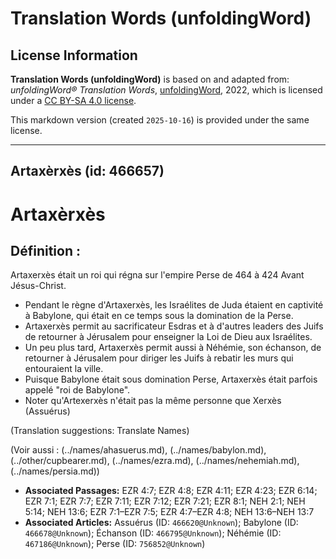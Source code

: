 # Translation Words (unfoldingWord)

## License Information

**Translation Words (unfoldingWord)** is based on and adapted from: _unfoldingWord® Translation Words_, [unfoldingWord](https://unfoldingword.org/utw), 2022, which is licensed under a [CC BY-SA 4.0 license](https://creativecommons.org/licenses/by-sa/4.0/legalcode.en).

This markdown version (created `2025-10-16`) is provided under the same license.



--------------------------------

## Artaxèrxès (id: 466657)

Artaxèrxès
==========

Définition :
------------

Artaxerxès était un roi qui régna sur l'empire Perse de 464 à 424 Avant Jésus\-Christ.

* Pendant le règne d'Artaxerxès, les Israélites de Juda étaient en captivité à Babylone, qui était en ce temps sous la domination de la Perse.
* Artaxerxès permit au sacrificateur Esdras et à d'autres leaders des Juifs de retourner à Jérusalem pour enseigner la Loi de Dieu aux Israélites.
* Un peu plus tard, Artaxerxès permit aussi à Néhémie, son échanson, de retourner à Jérusalem pour diriger les Juifs à rebatir les murs qui entouraient la ville.
* Puisque Babylone était sous domination Perse, Artaxerxès était parfois appelé "roi de Babylone".
* Noter qu'Artexerxès n'était pas la même personne que Xerxès (Assuérus)

(Translation suggestions: Translate Names)

(Voir aussi : (../names/ahasuerus.md), (../names/babylon.md), (../other/cupbearer.md), (../names/ezra.md), (../names/nehemiah.md), (../names/persia.md))

* **Associated Passages:** EZR 4:7; EZR 4:8; EZR 4:11; EZR 4:23; EZR 6:14; EZR 7:1; EZR 7:7; EZR 7:11; EZR 7:12; EZR 7:21; EZR 8:1; NEH 2:1; NEH 5:14; NEH 13:6; EZR 7:1–EZR 7:5; EZR 4:7–EZR 4:8; NEH 13:6–NEH 13:7
* **Associated Articles:** Assuérus (ID: `466620@Unknown`); Babylone (ID: `466678@Unknown`); Échanson (ID: `466795@Unknown`); Néhémie (ID: `467186@Unknown`); Perse (ID: `756852@Unknown`)

